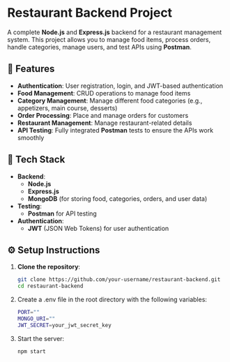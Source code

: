 # Restaurant Backend Project

A complete **Node.js** and **Express.js** backend for a restaurant management system. This project allows you to manage food items, process orders, handle categories, manage users, and test APIs using **Postman**.

## 🚀 Features

- **Authentication**: User registration, login, and JWT-based authentication
- **Food Management**: CRUD operations to manage food items
- **Category Management**: Manage different food categories (e.g., appetizers, main course, desserts)
- **Order Processing**: Place and manage orders for customers
- **Restaurant Management**: Manage restaurant-related details
- **API Testing**: Fully integrated **Postman** tests to ensure the APIs work smoothly

## 🔧 Tech Stack

- **Backend**: 
  - **Node.js**
  - **Express.js**
  - **MongoDB** (for storing food, categories, orders, and user data)
- **Testing**: 
  - **Postman** for API testing
- **Authentication**: 
  - **JWT** (JSON Web Tokens) for user authentication

## ⚙️ Setup Instructions

1. **Clone the repository**:
   ```bash
   git clone https://github.com/your-username/restaurant-backend.git
   cd restaurant-backend

2. Create a .env file in the root directory with the following variables:
   ```bash
   PORT=""
   MONGO_URI=""
   JWT_SECRET=your_jwt_secret_key

3. Start the server:
   ```bash
   npm start   
  
